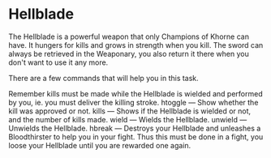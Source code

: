 Hellblade
=========
The Hellblade is a powerful weapon that only Champions of Khorne can have. It hungers for kills and grows in strength when you kill. The sword can always be retrieved in the Weaponary, you also return it there when you don't want to use it any more. 

There are a few commands that will help you in this task. 

Remember kills must be made while the Hellblade is wielded and performed by you, ie. you must deliver the killing stroke. 
htoggle — Show whether the kill was approved or not.
kills — Shows if the Hellblade is wielded or not, and the number of kills made.
wield — Wields the Hellblade.
unwield — Unwields the Hellblade.
hbreak — Destroys your Hellblade and unleashes a Bloodthirster to help you in your fight. Thus this must be done in a fight, you loose your Hellblade until you are rewarded one again.
